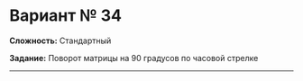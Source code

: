 # Вариант № 34
**Сложность:** Стандартный

**Задание:**  Поворот матрицы на 90 градусов по часовой стрелке

---